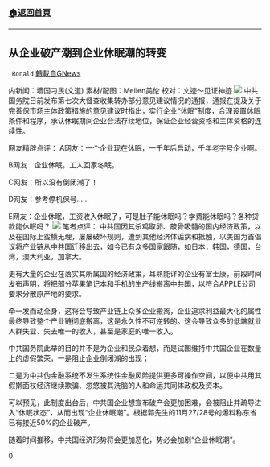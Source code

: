 ###  [:house:返回首頁](https://github.com/ourhimalayas/txt)
---

## 从企业破产潮到企业休眠潮的转变
` Ronald` [轉載自GNews](https://gnews.org/zh-hans/601815/)

内新闻：墙国刁民(文道) 素材/配图：Meilen美伦 校对：文迹～见证神迹
![](https://gnews-media-offload.s3.amazonaws.com/wp-content/uploads/2020/11/29045234/PSX_20201129_155053.jpg)
中共国务院日前发布第七次大督查收集转办部分意见建议情况的通报，通报在提及关于完善保市场主体政策措施的意见建议时指出，实行企业“休眠”制度，合理设置休眠条件和程序，承认休眠期间企业合法存续地位，保证企业经营资格和主体资格的连续性。

网友精辟点评：
A网友：一个企业现在休眠，一千年后启动，千年老字号企业啊。

B网友：企业休眠，工人回家冬眠。

C网友：所以没有倒闭潮了！

D网友：参考停机保号……

E网友：企业休眠，工资收入休眠了，可是肚子能休眠吗？学费能休眠吗？各种贷款能休眠吗？
![](https://gnews-media-offload.s3.amazonaws.com/wp-content/uploads/2020/11/29065626/PSX_20201129_175335.jpg)
笔者点评：
中共国因其杀鸡取卵、敲骨吸髓的国内经济政策，以及在国际上蛮横无理，屡屡破坏规则，遭到其他经济体诟病和抵触，以美国为首倡议将产业链从中共国迁移出去，如今已有众多国家跟随，如日本，韩国，德国，台湾，澳大利亚，加拿大。

更有大量的企业在落实其所属国的经济政策，耳熟能详的企业有富士康，前段时间发布声明，将把部分苹果笔记本和手机的生产线搬离中共国，以符合APPLE公司要求分散原产地的要求。

牵一发而动全身，这将会导致产业链上众多企业搬离，企业追求利益最大化的属性最终导致整个产业链彻底搬离，这是永久性不可逆转的。这会导致众多的低端就业人群失业、失去唯一的收入，甚至是家庭的唯一收入。

中共国务院此举的目的并不是为企业和民众着想，而是试图维持中共国企业在数量上的虚假繁荣，一是阻止企业倒闭潮的出现；

二是为中共伪金融系统不发生系统性金融风险提供更多可操作空间，以便中共用其假擀面杖经济继续欺骗、忽悠被其洗脑的人和命运共同体政权及资本。

可以预见，此制度出台后，中共国企业想宣布破产会更加困难，会被阻止并疏导进入“休眠状态”，从而出现“企业休眠潮”。根据郭先生的11月27/28号的爆料称东省已有接近50%的企业破产。

随着时间推移，中共国经济形势将会更加恶化，势必会加剧“企业休眠潮”。

0
